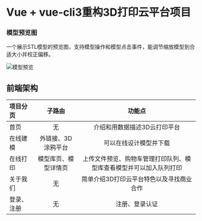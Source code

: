 # Vue + vue-cli3重构3D打印云平台项目

###  模型预览图
一个展示STL模型的预览图，支持模型操作和模型点击事件，能调节缩放模型到合适大小并校正偏移。

![模型预览](./src/assets/module.gif "模型预览")

## 前端架构
项目分页|子路由|功能点
:---|:---:|:---:
首页|无|介绍和用数据描述3D云打印平台
在线建模|外链接、3D涂鸦平台|可以在线设计模型并下载
在线打印|模型库页、模型详情页|上传文件预览、购物车管理打印队列、模型库查看模型并可以加入队列打印
关于我们|无|简单介绍3D打印云平台特色以及寻找商业合作
登录、注册|无|注册、登录认证
